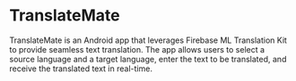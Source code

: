 # TranslateMate
TranslateMate is an Android app that leverages Firebase ML Translation Kit to provide seamless text translation. The app allows users to select a source language and a target language, enter the text to be translated, and receive the translated text in real-time. 
